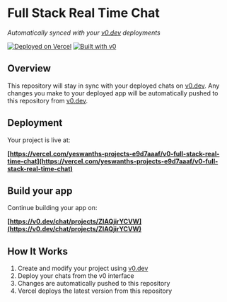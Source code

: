 # Full Stack Real Time Chat

*Automatically synced with your [v0.dev](https://v0.dev) deployments*

[![Deployed on Vercel](https://img.shields.io/badge/Deployed%20on-Vercel-black?style=for-the-badge&logo=vercel)](https://vercel.com/yeswanths-projects-e9d7aaaf/v0-full-stack-real-time-chat)
[![Built with v0](https://img.shields.io/badge/Built%20with-v0.dev-black?style=for-the-badge)](https://v0.dev/chat/projects/ZIAQjirYCVW)

## Overview

This repository will stay in sync with your deployed chats on [v0.dev](https://v0.dev).
Any changes you make to your deployed app will be automatically pushed to this repository from [v0.dev](https://v0.dev).

## Deployment

Your project is live at:

**[https://vercel.com/yeswanths-projects-e9d7aaaf/v0-full-stack-real-time-chat](https://vercel.com/yeswanths-projects-e9d7aaaf/v0-full-stack-real-time-chat)**

## Build your app

Continue building your app on:

**[https://v0.dev/chat/projects/ZIAQjirYCVW](https://v0.dev/chat/projects/ZIAQjirYCVW)**

## How It Works

1. Create and modify your project using [v0.dev](https://v0.dev)
2. Deploy your chats from the v0 interface
3. Changes are automatically pushed to this repository
4. Vercel deploys the latest version from this repository
